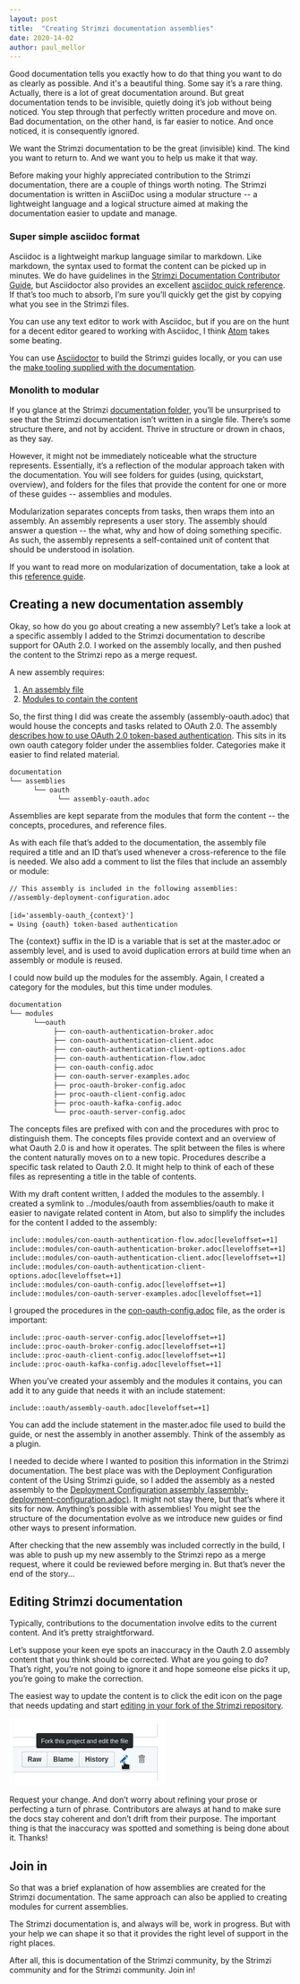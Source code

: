 ```yaml
---
layout: post
title:  "Creating Strimzi documentation assemblies"
date: 2020-14-02
author: paul_mellor
---
```


Good documentation tells you exactly how to do that thing you want to do as clearly as possible.
And it's a beautiful thing. Some say it’s a rare thing. Actually, there is a lot of great documentation around.
But great documentation tends to be invisible, quietly doing it’s job without being noticed.
You step through that perfectly written procedure and move on.
Bad documentation, on the other hand, is far easier to notice. And once noticed, it is consequently ignored.  

We want the Strimzi documentation to be the great (invisible) kind.
The kind you want to return to. And we want you to help us make it that way.

<!--more-->

Before making your highly appreciated contribution to the Strimzi documentation, there are a couple of things worth noting.
The Strimzi documentation is written in AsciiDoc using a modular structure -- a lightweight language and a logical structure aimed at making the documentation easier to update and manage.

### Super simple asciidoc format

Asciidoc is a lightweight markup language similar to markdown.
Like markdown, the syntax used to format the content can be picked up in minutes.
We do have guidelines in the [Strimzi Documentation Contributor Guide](https://strimzi.io/contributing/guide/#style-guide),
but Asciidoctor also provides an excellent [asciidoc quick reference](https://asciidoctor.org/docs/asciidoc-syntax-quick-reference/).
If that’s too much to absorb,
I’m sure you’ll quickly get the gist by copying what you see in the Strimzi files.

You can use any text editor to work with Asciidoc,
but if you are on the hunt for a decent editor geared to working with Asciidoc, I think [Atom](https://atom.io/) takes some beating.

You can use [Asciidoctor](https://asciidoctor.org/) to build the Strimzi guides locally, or you can use the [make tooling supplied with the documentation](https://strimzi.io/contributing/guide/#make-tooling).

### Monolith to modular

If you glance at the Strimzi [documentation folder](https://github.com/strimzi/strimzi-kafka-operator/tree/master/documentation), you’ll be unsurprised to see that the Strimzi documentation isn’t written in a single file.
There’s some structure there, and not by accident.
Thrive in structure or drown in chaos, as they say.

However, it might not be immediately noticeable what the structure represents.
Essentially, it’s a reflection of the modular approach taken with the documentation.
You will see folders for guides (using, quickstart, overview), and folders for the files that provide the content for one or more of these guides -- assemblies and modules.

Modularization separates concepts from tasks, then wraps them into an assembly.
An assembly represents a user story.
The assembly should answer a question -- the what, why and how of doing something specific.
As such, the assembly represents a self-contained unit of content that should be understood in isolation.

If you want to read more on modularization of documentation,
take a look at this [reference guide](https://redhat-documentation.github.io/modular-docs/).

## Creating a new documentation assembly

Okay, so how do you go about creating a new assembly?
Let’s take a look at a specific assembly I added to the Strimzi documentation to describe support for OAuth 2.0.
I worked on the assembly locally, and then pushed the content to the Strimzi repo as a merge request.

A new assembly requires:

1. [An assembly file](https://github.com/strimzi/strimzi-kafka-operator/blob/master/documentation/assemblies/oauth/assembly-oauth.adoc)
2. [Modules to contain the content](https://github.com/strimzi/strimzi-kafka-operator/tree/master/documentation/modules/oauth)

So, the first thing I did was create the assembly (assembly-oauth.adoc) that would house the concepts and tasks related to OAuth 2.0.
The assembly [describes how to use OAuth 2.0 token-based authentication](https://github.com/strimzi/strimzi-kafka-operator/blob/master/documentation/assemblies/oauth/assembly-oauth.adoc).
This sits in its own oauth category folder under the assemblies folder.
Categories make it easier to find related material.

````
documentation
└── assemblies
      └── oauth
            └── assembly-oauth.adoc
````

Assemblies are kept separate from the modules that form the content -- the concepts, procedures, and reference files.

As with each file that’s added to the documentation,
the assembly file required a title and an ID that’s used whenever a cross-reference to the file is needed.
We also add a comment to list the files that include an assembly or module:

````
// This assembly is included in the following assemblies:
//assembly-deployment-configuration.adoc

[id='assembly-oauth_{context}']
= Using {oauth} token-based authentication
````

The {context} suffix in the ID is a variable that is set at the master.adoc or assembly level,
and is used to avoid duplication errors at build time when an assembly or module is reused.

I could now build up the modules for the assembly. Again, I created a category for the modules, but this time under modules.

````
documentation
└── modules
      └──oauth
           ├── con-oauth-authentication-broker.adoc
           ├── con-oauth-authentication-client.adoc
           ├── con-oauth-authentication-client-options.adoc
           ├── con-oauth-authentication-flow.adoc
           ├── con-oauth-config.adoc
           ├── con-oauth-server-examples.adoc
           ├── proc-oauth-broker-config.adoc
           ├── proc-oauth-client-config.adoc
           ├── proc-oauth-kafka-config.adoc
           └── proc-oauth-server-config.adoc
 ````

The concepts files are prefixed with con and the procedures with proc to distinguish them. The concepts files provide context and an overview of what Oauth 2.0 is and how it operates. The split between the files is where the content naturally moves on to a new topic. Procedures describe a specific task related to Oauth 2.0. It might help to think of each of these files as representing a title in the table of contents.

With my draft content written, I added the modules to the assembly. I created a symlink to ../modules/oauth from assemblies/oauth to make it easier to navigate related content in Atom, but also to simplify the includes for the content I added to the assembly:

````
include::modules/con-oauth-authentication-flow.adoc[leveloffset=+1]
include::modules/con-oauth-authentication-broker.adoc[leveloffset=+1]
include::modules/con-oauth-authentication-client.adoc[leveloffset=+1]
include::modules/con-oauth-authentication-client-options.adoc[leveloffset=+1]
include::modules/con-oauth-config.adoc[leveloffset=+1]
include::modules/con-oauth-server-examples.adoc[leveloffset=+1]
````

I grouped the procedures in the [con-oauth-config.adoc](https://github.com/strimzi/strimzi-kafka-operator/blob/master/documentation/modules/oauth/con-oauth-config.adoc) file, as the order is important:

````
include::proc-oauth-server-config.adoc[leveloffset=+1]
include::proc-oauth-broker-config.adoc[leveloffset=+1]
include::proc-oauth-client-config.adoc[leveloffset=+1]
include::proc-oauth-kafka-config.adoc[leveloffset=+1]
````

When you’ve created your assembly and the modules it contains, you can add it to any guide that needs it with an include statement:

````
include::oauth/assembly-oauth.adoc[leveloffset=+1]
````

You can add the include statement in the master.adoc file used to build the guide, or nest the assembly in another assembly. Think of the assembly as a plugin.

I needed to decide where I wanted to position this information in the Strimzi documentation.
The best place was with the Deployment Configuration content of the Using Strimzi guide,
so I added the assembly as a nested assembly to the [Deployment Configuration assembly (assembly-deployment-configuration.adoc)](https://github.com/strimzi/strimzi-kafka-operator/blob/master/documentation/assemblies/assembly-deployment-configuration.adoc).
It might not stay there, but that’s where it sits for now.
Anything’s possible with assemblies!
You might see the structure of the documentation evolve as we introduce new guides or find other ways to present information.

After checking that the new assembly was included correctly in the build,
I was able to push up my new assembly to the Strimzi repo as a merge request, where it could be reviewed before merging in.
But that’s never the end of the story...

## Editing Strimzi documentation

Typically, contributions to the documentation involve edits to the current content.
And it’s pretty straightforward.

Let’s suppose your keen eye spots an inaccuracy in the Oauth 2.0 assembly content that you think should be corrected.
What are you going to do?
That’s right, you’re not going to ignore it and hope someone else picks it up, you’re going to make the correction.

The easiest way to update the content is to click the edit icon on the page that needs updating and start [editing in your fork of the Strimzi repository](https://help.github.com/en/github/managing-files-in-a-repository/editing-files-in-another-users-repository).

![Doc edit from Git](/assets/2020-02-14-doc-edit.png)

Request your change.
And don’t worry about refining your prose or perfecting a turn of phrase.
Contributors are always at hand to make sure the docs stay coherent and don’t drift from their purpose.
The important thing is that the inaccuracy was spotted and something is being done about it. Thanks!

## Join in

So that was a brief explanation of how assemblies are created for the Strimzi documentation.
The same approach can also be applied to creating modules for current assemblies.

The Strimzi documentation is, and always will be, work in progress.
But with your help we can shape it so that it provides the right level of support in the right places.

After all, this is documentation of the Strimzi community, by the Strimzi community and for the Strimzi community.
Join in!
